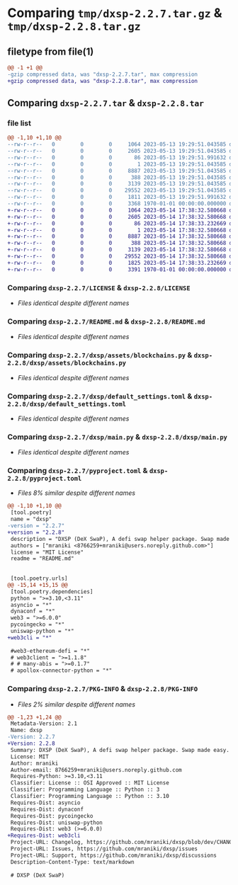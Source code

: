 # Comparing `tmp/dxsp-2.2.7.tar.gz` & `tmp/dxsp-2.2.8.tar.gz`

## filetype from file(1)

```diff
@@ -1 +1 @@
-gzip compressed data, was "dxsp-2.2.7.tar", max compression
+gzip compressed data, was "dxsp-2.2.8.tar", max compression
```

## Comparing `dxsp-2.2.7.tar` & `dxsp-2.2.8.tar`

### file list

```diff
@@ -1,10 +1,10 @@
--rw-r--r--   0        0        0     1064 2023-05-13 19:29:51.043585 dxsp-2.2.7/LICENSE
--rw-r--r--   0        0        0     2605 2023-05-13 19:29:51.043585 dxsp-2.2.7/README.md
--rw-r--r--   0        0        0       86 2023-05-13 19:29:51.991632 dxsp-2.2.7/dxsp/__init__.py
--rw-r--r--   0        0        0        1 2023-05-13 19:29:51.043585 dxsp-2.2.7/dxsp/assets/__init__.py
--rw-r--r--   0        0        0     8887 2023-05-13 19:29:51.043585 dxsp-2.2.7/dxsp/assets/blockchains.py
--rw-r--r--   0        0        0      388 2023-05-13 19:29:51.043585 dxsp-2.2.7/dxsp/config.py
--rw-r--r--   0        0        0     3139 2023-05-13 19:29:51.043585 dxsp-2.2.7/dxsp/default_settings.toml
--rw-r--r--   0        0        0    29552 2023-05-13 19:29:51.043585 dxsp-2.2.7/dxsp/main.py
--rw-r--r--   0        0        0     1811 2023-05-13 19:29:51.991632 dxsp-2.2.7/pyproject.toml
--rw-r--r--   0        0        0     3368 1970-01-01 00:00:00.000000 dxsp-2.2.7/PKG-INFO
+-rw-r--r--   0        0        0     1064 2023-05-14 17:38:32.580668 dxsp-2.2.8/LICENSE
+-rw-r--r--   0        0        0     2605 2023-05-14 17:38:32.580668 dxsp-2.2.8/README.md
+-rw-r--r--   0        0        0       86 2023-05-14 17:38:33.232669 dxsp-2.2.8/dxsp/__init__.py
+-rw-r--r--   0        0        0        1 2023-05-14 17:38:32.580668 dxsp-2.2.8/dxsp/assets/__init__.py
+-rw-r--r--   0        0        0     8887 2023-05-14 17:38:32.580668 dxsp-2.2.8/dxsp/assets/blockchains.py
+-rw-r--r--   0        0        0      388 2023-05-14 17:38:32.580668 dxsp-2.2.8/dxsp/config.py
+-rw-r--r--   0        0        0     3139 2023-05-14 17:38:32.580668 dxsp-2.2.8/dxsp/default_settings.toml
+-rw-r--r--   0        0        0    29552 2023-05-14 17:38:32.580668 dxsp-2.2.8/dxsp/main.py
+-rw-r--r--   0        0        0     1825 2023-05-14 17:38:33.232669 dxsp-2.2.8/pyproject.toml
+-rw-r--r--   0        0        0     3391 1970-01-01 00:00:00.000000 dxsp-2.2.8/PKG-INFO
```

### Comparing `dxsp-2.2.7/LICENSE` & `dxsp-2.2.8/LICENSE`

 * *Files identical despite different names*

### Comparing `dxsp-2.2.7/README.md` & `dxsp-2.2.8/README.md`

 * *Files identical despite different names*

### Comparing `dxsp-2.2.7/dxsp/assets/blockchains.py` & `dxsp-2.2.8/dxsp/assets/blockchains.py`

 * *Files identical despite different names*

### Comparing `dxsp-2.2.7/dxsp/default_settings.toml` & `dxsp-2.2.8/dxsp/default_settings.toml`

 * *Files identical despite different names*

### Comparing `dxsp-2.2.7/dxsp/main.py` & `dxsp-2.2.8/dxsp/main.py`

 * *Files identical despite different names*

### Comparing `dxsp-2.2.7/pyproject.toml` & `dxsp-2.2.8/pyproject.toml`

 * *Files 8% similar despite different names*

```diff
@@ -1,10 +1,10 @@
 [tool.poetry]
 name = "dxsp"
-version = "2.2.7"
+version = "2.2.8"
 description = "DXSP (DeX SwaP), A defi swap helper package. Swap made easy."
 authors = ["mraniki <8766259+mraniki@users.noreply.github.com>"]
 license = "MIT License"
 readme = "README.md"
 
 
 [tool.poetry.urls]
@@ -15,14 +15,15 @@
 [tool.poetry.dependencies]
 python = ">=3.10,<3.11"
 asyncio = "*"
 dynaconf = "*"
 web3 = ">=6.0.0"
 pycoingecko = "*"
 uniswap-python = "*"
+web3cli = "*"
 
 #web3-ethereum-defi = "*"
 # web3client = ">=1.1.8"
 # # many-abis = ">=0.1.7"
 # apollox-connector-python = "*"
```

### Comparing `dxsp-2.2.7/PKG-INFO` & `dxsp-2.2.8/PKG-INFO`

 * *Files 2% similar despite different names*

```diff
@@ -1,23 +1,24 @@
 Metadata-Version: 2.1
 Name: dxsp
-Version: 2.2.7
+Version: 2.2.8
 Summary: DXSP (DeX SwaP), A defi swap helper package. Swap made easy.
 License: MIT
 Author: mraniki
 Author-email: 8766259+mraniki@users.noreply.github.com
 Requires-Python: >=3.10,<3.11
 Classifier: License :: OSI Approved :: MIT License
 Classifier: Programming Language :: Python :: 3
 Classifier: Programming Language :: Python :: 3.10
 Requires-Dist: asyncio
 Requires-Dist: dynaconf
 Requires-Dist: pycoingecko
 Requires-Dist: uniswap-python
 Requires-Dist: web3 (>=6.0.0)
+Requires-Dist: web3cli
 Project-URL: Changelog, https://github.com/mraniki/dxsp/blob/dev/CHANGELOG.rst
 Project-URL: Issues, https://github.com/mraniki/dxsp/issues
 Project-URL: Support, https://github.com/mraniki/dxsp/discussions
 Description-Content-Type: text/markdown
 
 # DXSP (DeX SwaP)
```

